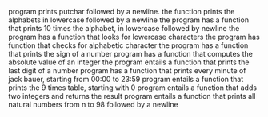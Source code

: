 program prints putchar followed by a newline.
the function prints the alphabets in lowercase followed by a newline
the program has a function that prints 10 times the alphabet, in lowercase followed by newline
the program has a function that looks for lowercase characters
the program has function that checks for alphabetic character
the program has a function that prints the sign of a number
program has a function that computes the absolute value of an integer
the program entails a function that prints the last digit of a number
program has a function that prints every minute of jack bauer, starting from 00:00 to 23:59
program entails a function that prints the 9 times table, starting with 0
program entails a function that adds two integers and returns the result
program entails a function that prints all natural numbers from n to 98 followed by a newline

